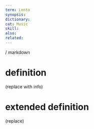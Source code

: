 ```yaml
---
term: Lento
synopsis:
dictionary:
cat: Music
skill: 
also: 
related: 
---
```

/ 
  markdown
  # definition
  (replace with info)
  # extended definition
  (replace)
